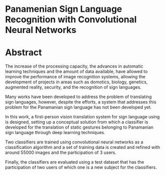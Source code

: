 # Panamenian Sign Language Recognition with Convolutional Neural Networks

# Abstract

The increase of the processing capacity, the advances in automatic learning techniques and the amount of data available, have allowed to improve the performance of image recognition systems, allowing the development of projects in areas such as domotics, biology, genetics, augmented reality, security, and the recognition of sign languages.

Many works have been developed to address the problem of translating sign languages, however, despite the efforts, a system that addresses this problem for the Panamanian sign language has not been developed yet.

In this work, a first-person vision translation system for sign language using is designed, setting up a conceptual solution from which a classifier is developed for the translation of static gestures belonging to Panamanian sign language through deep learning techniques.

Two classifiers are trained using convolutional neural networks as a classification algorithm and a set of training data is created and refined with around 55000 images and the participation of 3 users.

Finally, the classifiers are evaluated using a test dataset that has the participation of two users of which one is a new subject for the classifiers.
